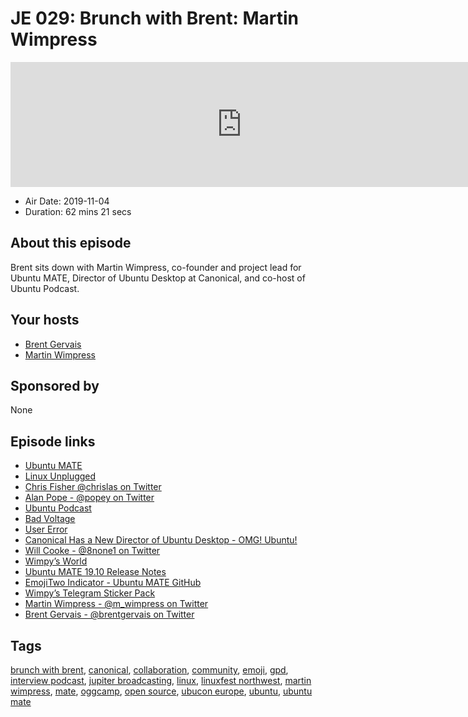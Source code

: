 # JE 029: Brunch with Brent: Martin Wimpress

<iframe src="https://player.fireside.fm/v2/WTrMvATU+ahDj0Nq3?theme=dark" width="740" height="200" frameborder="0" scrolling="no"></iframe>

* Air Date: 2019-11-04
* Duration: 62 mins 21 secs

## About this episode

Brent sits down with Martin Wimpress, co-founder and project lead for Ubuntu MATE, Director of Ubuntu Desktop at Canonical, and co-host of Ubuntu Podcast.

## Your hosts
* [Brent Gervais](https://extras.show/hosts/brent)
* [Martin Wimpress](https://extras.show/guests/martinwimpress)

## Sponsored by

None



## Episode links

  * [Ubuntu MATE](https://ubuntu-mate.org/ "Ubuntu MATE")
  * [Linux Unplugged](https://linuxunplugged.com/ "Linux Unplugged")
  * [Chris Fisher @chrislas on Twitter](https://twitter.com/chrislas "Chris Fisher @chrislas on Twitter")
  * [Alan Pope - @popey on Twitter](https://twitter.com/popey "Alan Pope - @popey on Twitter")
  * [Ubuntu Podcast](https://ubuntupodcast.org/ "Ubuntu Podcast")
  * [Bad Voltage](https://www.badvoltage.org/ "Bad Voltage")
  * [User Error](https://error.show/ "User Error")
  * [Canonical Has a New Director of Ubuntu Desktop - OMG! Ubuntu!](https://www.omgubuntu.co.uk/2019/10/canonical-has-a-new-ubuntu-desktop-director "Canonical Has a New Director of Ubuntu Desktop - OMG! Ubuntu!")
  * [Will Cooke - @8none1 on Twitter](https://twitter.com/8none1 "Will Cooke - @8none1 on Twitter")
  * [Wimpy’s World](https://wimpysworld.com/ "Wimpy’s World")
  * [Ubuntu MATE 19.10 Release Notes](https://ubuntu-mate.org/blog/ubuntu-mate-19-10-eoan-ermine-release/ "Ubuntu MATE 19.10 Release Notes")
  * [EmojiTwo Indicator - Ubuntu MATE GitHub](https://github.com/ubuntu-mate/indicator-emojitwo "EmojiTwo Indicator - Ubuntu MATE GitHub")
  * [Wimpy’s Telegram Sticker Pack](https://t.me/addstickers/Wimpress "Wimpy’s Telegram Sticker Pack")
  * [Martin Wimpress - @m_wimpress on Twitter](https://twitter.com/m_wimpress "Martin Wimpress - @m_wimpress on Twitter")
  * [Brent Gervais - @brentgervais on Twitter](https://twitter.com/brentgervais "Brent Gervais - @brentgervais on Twitter")



## Tags

[brunch with brent](https://extras.show/tags/brunch%20with%20brent), [canonical](https://extras.show/tags/canonical), [collaboration](https://extras.show/tags/collaboration), [community](https://extras.show/tags/community), [emoji](https://extras.show/tags/emoji), [gpd](https://extras.show/tags/gpd), [interview podcast](https://extras.show/tags/interview%20podcast), [jupiter broadcasting](https://extras.show/tags/jupiter%20broadcasting), [linux](https://extras.show/tags/linux), [linuxfest northwest](https://extras.show/tags/linuxfest%20northwest), [martin wimpress](https://extras.show/tags/martin%20wimpress), [mate](https://extras.show/tags/mate), [oggcamp](https://extras.show/tags/oggcamp), [open source](https://extras.show/tags/open%20source), [ubucon europe](https://extras.show/tags/ubucon%20europe), [ubuntu](https://extras.show/tags/ubuntu), [ubuntu mate](https://extras.show/tags/ubuntu%20mate)
